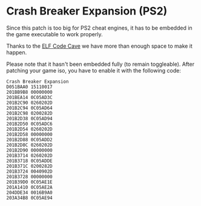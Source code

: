 # Crash Breaker Expansion (PS2)

Since this patch is too big for PS2 cheat engines, it has to be embedded in the game executable to work properly.

Thanks to the [ELF Code Cave](https://github.com/Nahelam/PS2-Game-Mods/tree/main/Burnout%203%20Takedown/ELF%20Code%20Cave) we have more than enough space to make it happen.

Please note that it hasn't been embedded fully (to remain toggleable). After patching your game iso, you have to enable it with the following code:

```
Crash Breaker Expansion
D051BAA0 15110017
201BB9B8 00000000
201BEA14 0C05AD3C
201B2C90 0260202D
201B2C94 0C05AD64
201B2C98 0200282D
201B2D38 0C05AD94
201B2D50 0C05ADC6
201B2D54 0260202D
201B2D58 00000000
201B2D88 0C05ADD2
201B2D8C 0260202D
201B2D90 00000000
201B3714 0260202D
201B3718 0C05ADDE
201B371C 0200282D
201B3724 0040902D
201B3728 00000000
201B39D0 0C05AE1E
201A1410 0C05AE2A
204DDE34 0016B9A0
203A34B8 0C05AE94
```
